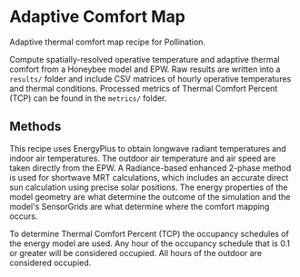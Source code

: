 # Adaptive Comfort Map

Adaptive thermal comfort map recipe for Pollination.

Compute spatially-resolved operative temperature and adaptive thermal comfort from
a Honeybee model and EPW. Raw results are written into a `results/` folder and
include CSV matrices of hourly operative temperatures and thermal conditions. Processed
metrics of Thermal Comfort Percent (TCP) can be found in the `metrics/` folder.

## Methods

This recipe uses EnergyPlus to obtain longwave radiant temperatures and indoor air
temperatures. The outdoor air temperature and air speed are taken directly from the EPW.
A Radiance-based enhanced 2-phase method is used for shortwave MRT calculations,
which includes an accurate direct sun calculation using precise solar positions. The
energy properties of the model geometry are what determine the outcome of the
simulation and the model's SensorGrids are what determine where the comfort
mapping occurs.

To determine Thermal Comfort Percent (TCP) the occupancy schedules of the energy
model are used. Any hour of the occupancy schedule that is 0.1 or greater will be
considered occupied. All hours of the outdoor are considered occupied.
